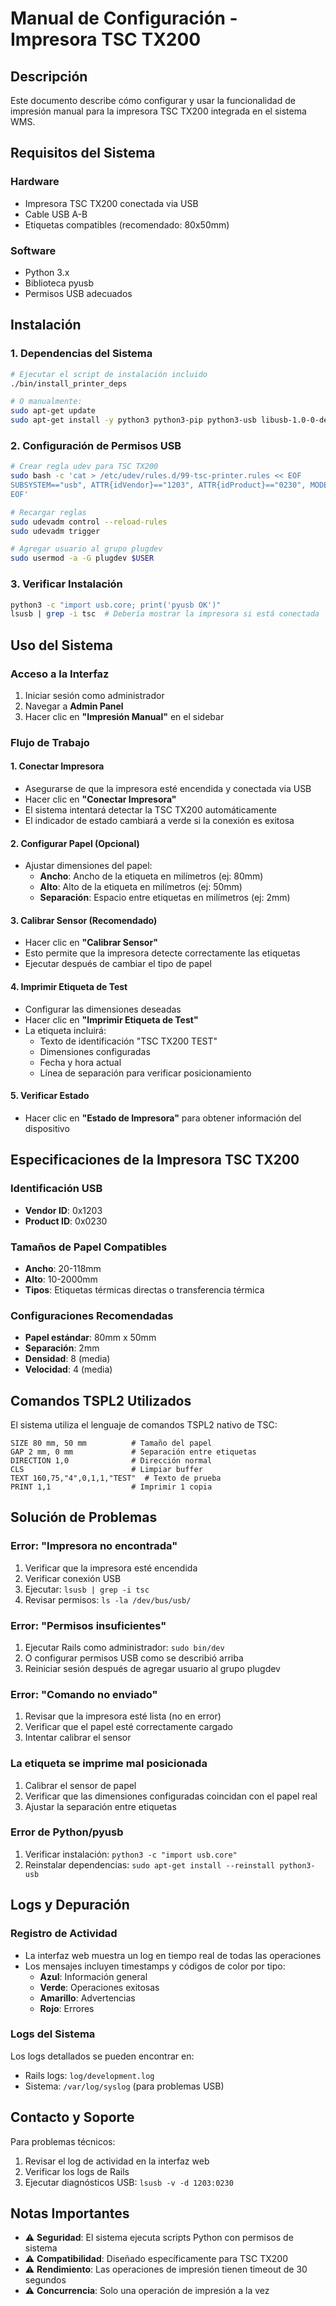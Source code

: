 # Manual de Configuración - Impresora TSC TX200

## Descripción
Este documento describe cómo configurar y usar la funcionalidad de impresión manual para la impresora TSC TX200 integrada en el sistema WMS.

## Requisitos del Sistema

### Hardware
- Impresora TSC TX200 conectada via USB
- Cable USB A-B
- Etiquetas compatibles (recomendado: 80x50mm)

### Software
- Python 3.x
- Biblioteca pyusb
- Permisos USB adecuados

## Instalación

### 1. Dependencias del Sistema
```bash
# Ejecutar el script de instalación incluido
./bin/install_printer_deps

# O manualmente:
sudo apt-get update
sudo apt-get install -y python3 python3-pip python3-usb libusb-1.0-0-dev
```

### 2. Configuración de Permisos USB
```bash
# Crear regla udev para TSC TX200
sudo bash -c 'cat > /etc/udev/rules.d/99-tsc-printer.rules << EOF
SUBSYSTEM=="usb", ATTR{idVendor}=="1203", ATTR{idProduct}=="0230", MODE="0666", GROUP="plugdev"
EOF'

# Recargar reglas
sudo udevadm control --reload-rules
sudo udevadm trigger

# Agregar usuario al grupo plugdev
sudo usermod -a -G plugdev $USER
```

### 3. Verificar Instalación
```bash
python3 -c "import usb.core; print('pyusb OK')"
lsusb | grep -i tsc  # Debería mostrar la impresora si está conectada
```

## Uso del Sistema

### Acceso a la Interfaz
1. Iniciar sesión como administrador
2. Navegar a **Admin Panel**
3. Hacer clic en **"Impresión Manual"** en el sidebar

### Flujo de Trabajo

#### 1. Conectar Impresora
- Asegurarse de que la impresora esté encendida y conectada via USB
- Hacer clic en **"Conectar Impresora"**
- El sistema intentará detectar la TSC TX200 automáticamente
- El indicador de estado cambiará a verde si la conexión es exitosa

#### 2. Configurar Papel (Opcional)
- Ajustar dimensiones del papel:
  - **Ancho**: Ancho de la etiqueta en milímetros (ej: 80mm)
  - **Alto**: Alto de la etiqueta en milímetros (ej: 50mm)
  - **Separación**: Espacio entre etiquetas en milímetros (ej: 2mm)

#### 3. Calibrar Sensor (Recomendado)
- Hacer clic en **"Calibrar Sensor"**
- Esto permite que la impresora detecte correctamente las etiquetas
- Ejecutar después de cambiar el tipo de papel

#### 4. Imprimir Etiqueta de Test
- Configurar las dimensiones deseadas
- Hacer clic en **"Imprimir Etiqueta de Test"**
- La etiqueta incluirá:
  - Texto de identificación "TSC TX200 TEST"
  - Dimensiones configuradas
  - Fecha y hora actual
  - Línea de separación para verificar posicionamiento

#### 5. Verificar Estado
- Hacer clic en **"Estado de Impresora"** para obtener información del dispositivo

## Especificaciones de la Impresora TSC TX200

### Identificación USB
- **Vendor ID**: 0x1203
- **Product ID**: 0x0230

### Tamaños de Papel Compatibles
- **Ancho**: 20-118mm
- **Alto**: 10-2000mm
- **Tipos**: Etiquetas térmicas directas o transferencia térmica

### Configuraciones Recomendadas
- **Papel estándar**: 80mm x 50mm
- **Separación**: 2mm
- **Densidad**: 8 (media)
- **Velocidad**: 4 (media)

## Comandos TSPL2 Utilizados

El sistema utiliza el lenguaje de comandos TSPL2 nativo de TSC:

```tspl
SIZE 80 mm, 50 mm          # Tamaño del papel
GAP 2 mm, 0 mm             # Separación entre etiquetas
DIRECTION 1,0              # Dirección normal
CLS                        # Limpiar buffer
TEXT 160,75,"4",0,1,1,"TEST"  # Texto de prueba
PRINT 1,1                  # Imprimir 1 copia
```

## Solución de Problemas

### Error: "Impresora no encontrada"
1. Verificar que la impresora esté encendida
2. Verificar conexión USB
3. Ejecutar: `lsusb | grep -i tsc`
4. Revisar permisos: `ls -la /dev/bus/usb/`

### Error: "Permisos insuficientes"
1. Ejecutar Rails como administrador: `sudo bin/dev`
2. O configurar permisos USB como se describió arriba
3. Reiniciar sesión después de agregar usuario al grupo plugdev

### Error: "Comando no enviado"
1. Revisar que la impresora esté lista (no en error)
2. Verificar que el papel esté correctamente cargado
3. Intentar calibrar el sensor

### La etiqueta se imprime mal posicionada
1. Calibrar el sensor de papel
2. Verificar que las dimensiones configuradas coincidan con el papel real
3. Ajustar la separación entre etiquetas

### Error de Python/pyusb
1. Verificar instalación: `python3 -c "import usb.core"`
2. Reinstalar dependencias: `sudo apt-get install --reinstall python3-usb`

## Logs y Depuración

### Registro de Actividad
- La interfaz web muestra un log en tiempo real de todas las operaciones
- Los mensajes incluyen timestamps y códigos de color por tipo:
  - **Azul**: Información general
  - **Verde**: Operaciones exitosas
  - **Amarillo**: Advertencias
  - **Rojo**: Errores

### Logs del Sistema
Los logs detallados se pueden encontrar en:
- Rails logs: `log/development.log`
- Sistema: `/var/log/syslog` (para problemas USB)

## Contacto y Soporte

Para problemas técnicos:
1. Revisar el log de actividad en la interfaz web
2. Verificar los logs de Rails
3. Ejecutar diagnósticos USB: `lsusb -v -d 1203:0230`

## Notas Importantes

- ⚠️ **Seguridad**: El sistema ejecuta scripts Python con permisos de sistema
- ⚠️ **Compatibilidad**: Diseñado específicamente para TSC TX200
- ⚠️ **Rendimiento**: Las operaciones de impresión tienen timeout de 30 segundos
- ⚠️ **Concurrencia**: Solo una operación de impresión a la vez